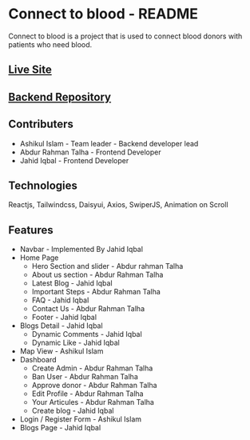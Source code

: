 # Connect to blood - README

Connect to blood is a project that is used to connect blood donors with patients who need blood.

## [Live Site](https://connect-to-blood-client.vercel.app)
## [Backend Repository](https://github.com/bitue/connect-to-blood-server)

## Contributers

* Ashikul Islam - Team leader - Backend developer lead
* Abdur Rahman Talha - Frontend Developer
* Jahid Iqbal - Frontend Developer

## Technologies

Reactjs, Tailwindcss, Daisyui, Axios, SwiperJS, Animation on Scroll

## Features

* Navbar - Implemented By Jahid Iqbal
* Home Page
  * Hero Section and slider - Abdur rahman Talha
  * About us section - Abdur Rahman Talha
  * Latest Blog - Jahid Iqbal
  * Important Steps - Abdur Rahman Talha
  * FAQ - Jahid Iqbal
  * Contact Us - Abdur Rahman Talha
  * Footer - Jahid Iqbal
* Blogs Detail - Jahid Iqbal
  * Dynamic Comments - Jahid Iqbal
  * Dynamic Like - Jahid Iqbal
* Map View - Ashikul Islam
* Dashboard
  * Create Admin - Abdur Rahman Talha 
  * Ban User - Abdur Rahman Talha
  * Approve donor - Abdur Rahman Talha
  * Edit Profile - Abdur Rahman Talha
  * Your Articules - Abdur Rahman Talha
  * Create blog - Jahid Iqbal
* Login / Register Form - Ashikul Islam
* Blogs Page - Jahid Iqbal
  

